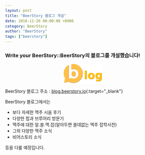 ```yaml
---
layout: post 
title: "BeerStory 블로그 개설" 
date: 2018-11-26 00:00:00 +0900
category: BeerStory
author: "BeerStory"
tags: ["beerstory"]
---
```


<h3>Write your BeerStory::BeerStory의 블로그를 개설했습니다!</h3>

<img src="/files/bs_blog_logo.png" style='display:flex; margin:auto;'/>

BeerStory 블로그 주소 : [blog.beerstory.io](http://blog.beerstory.io){:target="_blank"}



BeerStory 블로그에서는

- 보다 자세한 맥주 시음 후기
- 다양한 펍과 브루어리 방문기
- 맥주에 대한 알.쓸.맥.잡(알아두면 쓸데없는 맥주 잡학사전)
- 그외 다양한 맥주 소식
- 비어스토리 소식

등을 다룰 예정입니다.